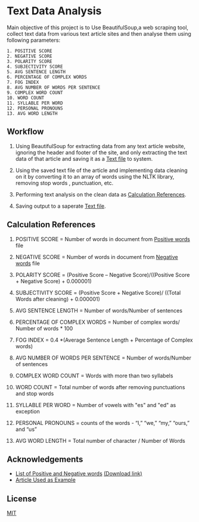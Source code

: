 
# Text Data Analysis 

Main objective of this project is to Use BeautifulSoup,a web scraping tool, collect text data from various text article sites and then analyse them using following parameters:

    1. POSITIVE SCORE
    2. NEGATIVE SCORE
    3. POLARITY SCORE
    4. SUBJECTIVITY SCORE
    5. AVG SENTENCE LENGTH
    6. PERCENTAGE OF COMPLEX WORDS
    7. FOG INDEX
    8. AVG NUMBER OF WORDS PER SENTENCE
    9. COMPLEX WORD COUNT
    10. WORD COUNT
    11. SYLLABLE PER WORD
    12. PERSONAL PRONOUNS
    13. AVG WORD LENGTH





## Workflow

1. Using BeautifulSoup for extracting data from any text article website, ignoring the header and footer of the site, and only extracting the text data of that article and saving it as a [Text file](output/output_content.txt) to system.

2. Using the saved text file of the article and implementing data cleaning on it by converting it to an array of words using the NLTK library, removing stop words , punctuation, etc.

3. Performing text analysis on the clean data as [Calculation References](#calculation-references).

4. Saving output to a saperate [Text file](output/analysis_output.txt).


## Calculation References 

1. POSITIVE SCORE = Number of words in document from [Positive words](positive-words.txt) file

2. NEGATIVE SCORE = Number of words in document from [Negative words](negative-words.txt) file

3. POLARITY SCORE = (Positive Score – Negative Score)/((Positive Score + Negative Score) + 0.000001)

4. SUBJECTIVITY SCORE = (Positive Score + Negative Score)/ ((Total Words after cleaning) + 0.000001)

5. AVG SENTENCE LENGTH = Number of words/Number of sentences

6. PERCENTAGE OF COMPLEX WORDS = Number of complex words/ Number of words * 100

7. FOG INDEX = 0.4 *(Average Sentence Length + Percentage of Complex words)

8. AVG NUMBER OF WORDS PER SENTENCE = Number of words/Number of sentences

9. COMPLEX WORD COUNT = Words with more than two syllabels

10. WORD COUNT = Total number of words after removing punctuations and stop words

11. SYLLABLE PER WORD = Number of vowels with "es" and "ed" as exception

12. PERSONAL PRONOUNS =  counts of the words - “I,” “we,” “my,” “ours,” and “us”

13. AVG WORD LENGTH = Total number of character / Number of Words


## Acknowledgements

 - [List of Positive and Negative words](http://www.cs.uic.edu/~liub/FBS/sentiment-analysis.html) [(Download link)](http://www.cs.uic.edu/~liub/FBS/opinion-lexicon-English.rar)
 - [Article Used as Example](https://insights.blackcoffer.com/how-to-protect-future-data-and-its-privacy-blackcoffer/)


## License

[MIT](https://choosealicense.com/licenses/mit/)

